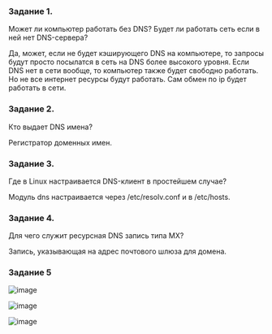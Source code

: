 ### Задание 1.
Может ли компьютер работать без DNS? Будет ли работать сеть если в ней нет DNS-сервера?

Да, может, если не будет кэширующего DNS на компьютере, то запросы будут просто посылатся в сеть на DNS более высокого уровня. Если DNS нет в сети вообще, то компьютер также будет свободно работать. Но не все интернет ресурсы будут работать. Сам обмен по ip будет работать в сети.

### Задание 2.
Кто выдает DNS имена?

Регистратор доменных имен.

### Задание 3.
Где в Linux настраивается DNS-клиент в простейшем случае?

Модуль dns настраивается через /etc/resolv.conf и в /etc/hosts.

### Задание 4.
Для чего служит ресурсная DNS запись типа MX?

Запись, указывающая на адрес почтового шлюза для домена.

### Задание 5

![image](https://user-images.githubusercontent.com/121052923/228360026-f2feb51a-7e88-4c6b-9bcf-3911f9585a30.png)

![image](https://user-images.githubusercontent.com/121052923/228360127-9a424265-3367-40a5-b510-cfc5f4d7d497.png)

![image](https://user-images.githubusercontent.com/121052923/228360495-f04ee038-e534-4c8c-856d-d51c0d3fdc9a.png)

